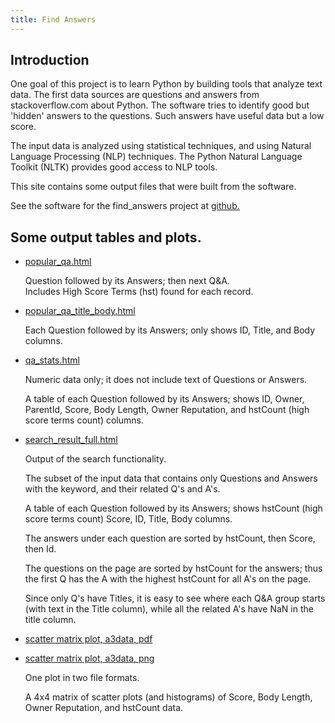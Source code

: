 ```yaml
---
title: Find Answers
---
```


## Introduction

One goal of this project is to learn Python by building tools
that analyze text data. The first data sources are questions and
answers from stackoverflow.com about Python. The software tries
to identify good but 'hidden' answers to the questions. Such
answers have useful data but a low score.

The input data is analyzed using statistical techniques,
and using Natural Language Processing (NLP) techniques.
The Python Natural Language Toolkit (NLTK)
provides good access to NLP tools.

This site contains some output files that were built
from the software.

See the software for the find_answers project at
[github.](https://github.com/clp/learn_python/tree/master/find_answers)

## Some output tables and plots.

* [popular_qa.html](popular_qa.html)

  Question followed by its Answers; then next Q&A.  
  Includes High Score Terms (hst)
  found for each record.


* [popular_qa_title_body.html](popular_qa_title_body.html)

  Each Question followed by its Answers; only shows ID, Title, and Body
  columns.

* [qa_stats.html](qa_stats.html)

  Numeric data only;
  it does not include text of Questions or Answers.

  A table of each Question followed by its Answers;
  shows ID, Owner, ParentId,
  Score, Body Length, Owner Reputation, and hstCount
  (high score terms count) columns.

* [search_result_full.html](search_result_full.html)

  Output of the search functionality.

  The subset of the input data that contains only Questions
  and Answers with the keyword,
  and their related Q's and A's.

  A table of each Question followed by its Answers;
  shows
  hstCount
  (high score terms count)
  Score, ID, Title, Body
  columns.

  The answers under each question are sorted by hstCount,
  then Score, then Id.

  The questions on the page are sorted by hstCount
  for the answers; thus the first Q has the A with the highest
  hstCount for all A's on the page.

  Since only Q's have Titles, it is easy to see where each
  Q&A group starts (with text in the Title column), while all
  the related A's have NaN in the title column.

* [scatter matrix plot, a3data, pdf](scat_mat_plot_4x4_a3data.pdf)
* [scatter matrix plot, a3data, png](scat_mat_plot_4x4_a3data.png)

  One plot in two file formats.

  A 4x4 matrix of scatter plots (and histograms) of
  Score, Body Length, Owner Reputation, and hstCount data.

